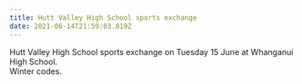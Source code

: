 ```yaml
---
title: Hutt Valley High School sports exchange
date: 2021-06-14T21:59:03.819Z
---
```

Hutt Valley High School sports exchange on Tuesday 15 June at Whanganui High School.  
Winter codes.

